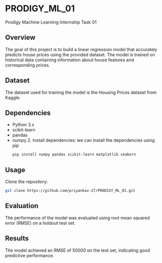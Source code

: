 # PRODIGY_ML_01
Prodigy Machine Learning Internship Task 01
## Overview
The goal of this project is to build a linear regression model that accurately predicts house prices using the provided dataset. The model is trained on historical data containing information about house features and corresponding prices.
## Dataset
The dataset used for training the model is the Housing Prices dataset from Kaggle.
## Dependencies
- Python 3.x
- scikit-learn
- pandas
- numpy
  2. Install dependencies:
we can install the dependencies using pip
  ```bash
  pip install numpy pandas scikit-learn matplotlib seaborn
  ```
## Usage
  Clone the repository:
  ```bash
  git clone https://github.com/priyankav-27/PRODIGY_ML_01.git
  ```
## Evaluation
The performance of the model was evaluated using root mean squared error (RMSE) on a holdout test set.
## Results
The model achieved an RMSE of 50000 on the test set, indicating good predictive performance.
  
  
 
